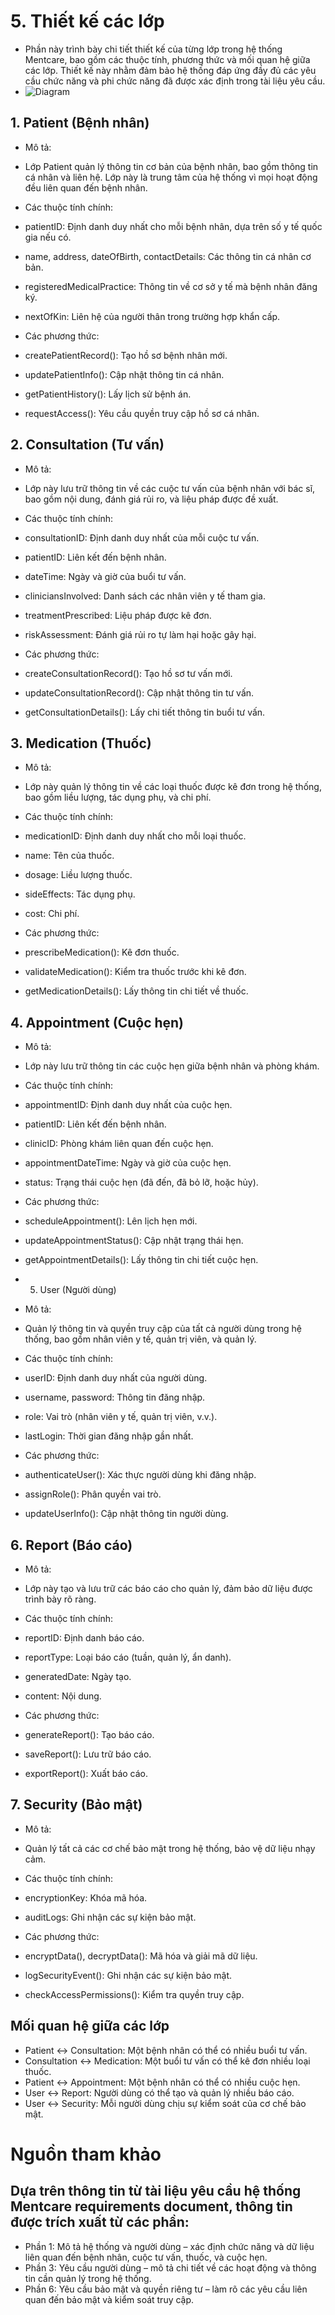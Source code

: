 # 5. Thiết kế các lớp
* Phần này trình bày chi tiết thiết kế của từng lớp trong hệ thống Mentcare, bao gồm các thuộc tính, phương thức và mối quan hệ giữa các lớp. Thiết kế này nhằm đảm bảo hệ thống đáp ứng đầy đủ các yêu cầu chức năng và phi chức năng đã được xác định trong tài liệu yêu cầu.
* ![Diagram](https://www.planttext.com/plantuml/png/ZLNRRjim37qFa7ymyhGBMcolmJ0qcmiiQ8i6QVi1YiGuMcN9qyLhCEpVH_aocvwIxYq-fCbp3XdwodbcVIZLVCOLSoxRC2z1--pNV9PbxwlsQPqlimTlfIuQLBCI2C24iE0SmGJpSB__8gq_BBCS7ngK6-qPzpbu9XLzmK8XdGSBuWw4v4njB6PAJbjfUF7t-nkf2SejO8UE-nQuiUBDssLM6ocQUAZ445_hlI7H0dmN-eOCZ3sIg8KV0PnVSOuIXyZl-QptxAlHBYYF9OpkZECZQE9UsjF8xr56N_FkLrj7IIsvPDgjTMrK3MAPtIB9J-shdvia5tRV0QsgOLrMSH3Ob7hhepybTjrWc5kvIzOf6zyZPNSspqhtl78E6yMIYK6C3JavZLUIS2ZZZ6vZalxV_UNTkJy8UMrpXN6ie92J0gxtUpIKUiYDGwsv2JlLpgRgFHhw4mKrKp8AFH56WKFadBnLLHcfc_5r-jY0_DTojLiq0KT5ylJouMtmWPhW-054K33Yb1ZjAFhGr9WA7oMSK_xam7QI0_wS28ZGFmEjyBsVk4lqj1X5ix2wlpL5l294CGl-W9pYK20s9xoniYpq5cib9CTiUbX6EhPG6TiFppOF4oqj-7YiACy2D5YiBYBBwMd0Kphz-_NvRKD2qx4w1SDBXAQ14VS7uC5AV-pOW-RsMCMLlO4ZtQSWP3JL9Iv6znRoPwIxW3IkJD7tlQwdEuOho9_RSxm1Myhstat8zz-nnST5Td6HBJvSNhvRa4jzAcUqc_CPEUqqR_ZppcVDej9mQsaor4kBFAz0Y-Rp-mS0)
## 1. Patient (Bệnh nhân)
* Mô tả:
* Lớp Patient quản lý thông tin cơ bản của bệnh nhân, bao gồm thông tin cá nhân và liên hệ. Lớp này là trung tâm của hệ thống vì mọi hoạt động đều liên quan đến bệnh nhân.

* Các thuộc tính chính:
* patientID: Định danh duy nhất cho mỗi bệnh nhân, dựa trên số y tế quốc gia nếu có.
* name, address, dateOfBirth, contactDetails: Các thông tin cá nhân cơ bản.
* registeredMedicalPractice: Thông tin về cơ sở y tế mà bệnh nhân đăng ký.
* nextOfKin: Liên hệ của người thân trong trường hợp khẩn cấp.
* Các phương thức:
* createPatientRecord(): Tạo hồ sơ bệnh nhân mới.
* updatePatientInfo(): Cập nhật thông tin cá nhân.
* getPatientHistory(): Lấy lịch sử bệnh án.
* requestAccess(): Yêu cầu quyền truy cập hồ sơ cá nhân.
## 2. Consultation (Tư vấn)
* Mô tả:
* Lớp này lưu trữ thông tin về các cuộc tư vấn của bệnh nhân với bác sĩ, bao gồm nội dung, đánh giá rủi ro, và liệu pháp được đề xuất.

* Các thuộc tính chính:
* consultationID: Định danh duy nhất của mỗi cuộc tư vấn.
* patientID: Liên kết đến bệnh nhân.
* dateTime: Ngày và giờ của buổi tư vấn.
* cliniciansInvolved: Danh sách các nhân viên y tế tham gia.
* treatmentPrescribed: Liệu pháp được kê đơn.
* riskAssessment: Đánh giá rủi ro tự làm hại hoặc gây hại.
* Các phương thức:
* createConsultationRecord(): Tạo hồ sơ tư vấn mới.
* updateConsultationRecord(): Cập nhật thông tin tư vấn.
* getConsultationDetails(): Lấy chi tiết thông tin buổi tư vấn.
## 3. Medication (Thuốc)
* Mô tả:
* Lớp này quản lý thông tin về các loại thuốc được kê đơn trong hệ thống, bao gồm liều lượng, tác dụng phụ, và chi phí.

* Các thuộc tính chính:
* medicationID: Định danh duy nhất cho mỗi loại thuốc.
* name: Tên của thuốc.
* dosage: Liều lượng thuốc.
* sideEffects: Tác dụng phụ.
* cost: Chi phí.
* Các phương thức:
* prescribeMedication(): Kê đơn thuốc.
* validateMedication(): Kiểm tra thuốc trước khi kê đơn.
* getMedicationDetails(): Lấy thông tin chi tiết về thuốc.
## 4. Appointment (Cuộc hẹn)
* Mô tả:
* Lớp này lưu trữ thông tin các cuộc hẹn giữa bệnh nhân và phòng khám.

* Các thuộc tính chính:
* appointmentID: Định danh duy nhất của cuộc hẹn.
* patientID: Liên kết đến bệnh nhân.
* clinicID: Phòng khám liên quan đến cuộc hẹn.
* appointmentDateTime: Ngày và giờ của cuộc hẹn.
* status: Trạng thái cuộc hẹn (đã đến, đã bỏ lỡ, hoặc hủy).
* Các phương thức:
* scheduleAppointment(): Lên lịch hẹn mới.
* updateAppointmentStatus(): Cập nhật trạng thái hẹn.
* getAppointmentDetails(): Lấy thông tin chi tiết cuộc hẹn.
* 5. User (Người dùng)
* Mô tả:
* Quản lý thông tin và quyền truy cập của tất cả người dùng trong hệ thống, bao gồm nhân viên y tế, quản trị viên, và quản lý.

* Các thuộc tính chính:
* userID: Định danh duy nhất của người dùng.
* username, password: Thông tin đăng nhập.
* role: Vai trò (nhân viên y tế, quản trị viên, v.v.).
* lastLogin: Thời gian đăng nhập gần nhất.
* Các phương thức:
* authenticateUser(): Xác thực người dùng khi đăng nhập.
* assignRole(): Phân quyền vai trò.
* updateUserInfo(): Cập nhật thông tin người dùng.
## 6. Report (Báo cáo)
* Mô tả:
* Lớp này tạo và lưu trữ các báo cáo cho quản lý, đảm bảo dữ liệu được trình bày rõ ràng.

* Các thuộc tính chính:
* reportID: Định danh báo cáo.
* reportType: Loại báo cáo (tuần, quản lý, ẩn danh).
* generatedDate: Ngày tạo.
* content: Nội dung.
* Các phương thức:
* generateReport(): Tạo báo cáo.
* saveReport(): Lưu trữ báo cáo.
* exportReport(): Xuất báo cáo.
## 7. Security (Bảo mật)
* Mô tả:
* Quản lý tất cả các cơ chế bảo mật trong hệ thống, bảo vệ dữ liệu nhạy cảm.

* Các thuộc tính chính:
* encryptionKey: Khóa mã hóa.
* auditLogs: Ghi nhận các sự kiện bảo mật.
* Các phương thức:
* encryptData(), decryptData(): Mã hóa và giải mã dữ liệu.
* logSecurityEvent(): Ghi nhận các sự kiện bảo mật.
* checkAccessPermissions(): Kiểm tra quyền truy cập.
## Mối quan hệ giữa các lớp
* Patient ↔ Consultation: Một bệnh nhân có thể có nhiều buổi tư vấn.
* Consultation ↔ Medication: Một buổi tư vấn có thể kê đơn nhiều loại thuốc.
* Patient ↔ Appointment: Một bệnh nhân có thể có nhiều cuộc hẹn.
* User ↔ Report: Người dùng có thể tạo và quản lý nhiều báo cáo.
* User ↔ Security: Mỗi người dùng chịu sự kiểm soát của cơ chế bảo mật.
# Nguồn tham khảo
## Dựa trên thông tin từ tài liệu yêu cầu hệ thống Mentcare requirements document, thông tin được trích xuất từ các phần:
* Phần 1: Mô tả hệ thống và người dùng – xác định chức năng và dữ liệu liên quan đến bệnh nhân, cuộc tư vấn, thuốc, và cuộc hẹn.
* Phần 3: Yêu cầu người dùng – mô tả chi tiết về các hoạt động và thông tin cần quản lý trong hệ thống.
* Phần 6: Yêu cầu bảo mật và quyền riêng tư – làm rõ các yêu cầu liên quan đến bảo mật và kiểm soát truy cập.
